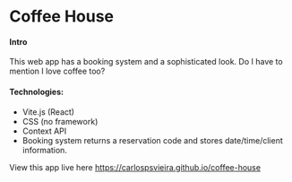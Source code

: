 # Coffee House

#### Intro

This web app has a booking system and a sophisticated look.
Do I have to mention I love coffee too?

#### Technologies:
- Vite.js (React)
- CSS (no framework)
- Context API
- Booking system returns a reservation code and stores date/time/client information.

View this app live here https://carlospsvieira.github.io/coffee-house
